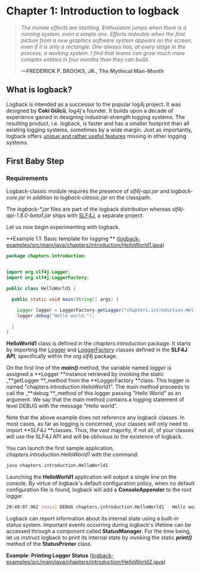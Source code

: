 # Chapter 1: Introduction to logback

> _The morale effects are startling. Enthusiasm jumps when there is a running system, even a simple one. Efforts redouble when the first picture from a new graphics software system appears on the screen, even if it is only a rectangle. One always has, at every stage in the process, a working system. I find that teams can grow much more complex entities in four months than they can build._
>
> **—FREDERICK P. BROOKS, JR., The Mythical Man-Month**

## What is logback?

Logback is intended as a successor to the popular log4j project. It was designed by **Ceki Gülcü**, log4j's founder. It builds upon a decade of experience gained in designing industrial-strength logging systems. The resulting product, i.e. logback, is faster and has a smaller footprint than all existing logging systems, sometimes by a wide margin. Just as importantly, logback offers [unique and rather useful features](https://logback.qos.ch/reasonsToSwitch.html) missing in other logging systems.

## First Baby Step

### Requirements

Logback-classic module requires the presence of _slf4j-api.jar_ and _logback-core.jar_ in addition to _logback-classic.jar_ on the classpath.

The _logback-\*.jar_ files are part of the logback distribution whereas _slf4j-api-1.8.0-beta1.jar_ ships with [SLF4J](http://www.slf4j.org/), a separate project.

Let us now begin experimenting with logback.

**Example 1.1: Basic template for logging ** \([logback-examples/src/main/java/chapters/introduction/HelloWorld1.java](https://logback.qos.ch/xref/chapters/introduction/HelloWorld1.html)\)

```java
package chapters.introduction;


import org.slf4j.Logger;
import org.slf4j.LoggerFactory;

public class HelloWorld1 {

  public static void main(String[] args) {

    Logger logger = LoggerFactory.getLogger("chapters.introduction.HelloWorld1");
    logger.debug("Hello world.");

  }
}
```

**HelloWorld1** class is defined in the _chapters.introduction_ package. It starts by importing the [Logger](http://slf4j.org/api/org/slf4j/Logger.html) and [LoggerFactory](http://slf4j.org/api/org/slf4j/LoggerFactory.html) classes defined in the **SLF4J API**, specifically within the _org.slf4j_ package.

On the first line of the _**main\(\)**_ method, the variable named _logger_ is assigned a **Logger **instance retrieved by invoking the static _**getLogger **_method from the **LoggerFactory **class. This logger is named "chapters.introduction.HelloWorld1". The main method proceeds to call the _**debug **_method of this logger passing "Hello World" as an argument. We say that the main method contains a logging statement of level DEBUG with the message "Hello world".

Note that the above example does not reference any logback classes. In most cases, as far as logging is concerned, your classes will only need to import **SLF4J **classes. Thus, the vast majority, if not all, of your classes will use the SLF4J API and will be oblivious to the existence of logback.

You can launch the first sample application, _chapters.introduction.HelloWorld1_ with the command:

```bash
java chapters.introduction.HelloWorld1
```

Launching the **HelloWorld1** application will output a single line on the console. By virtue of logback's default configuration policy, when no default configuration file is found, logback will add a **ConsoleAppender** to the root logger.



```bash
20:49:07.962 [main] DEBUG chapters.introduction.HelloWorld1 - Hello world.
```

Logback can report information about its internal state using a built-in status system. Important events occurring during logback's lifetime can be accessed through a component called **StatusManager**. For the time being, let us instruct logback to print its internal state by invoking the static **_print()_** method of the **StatusPrinter** class.

**Example: Printing Logger Status** ([logback-examples/src/main/java/chapters/introduction/HelloWorld2.java](https://logback.qos.ch/xref/chapters/introduction/HelloWorld2.html))

